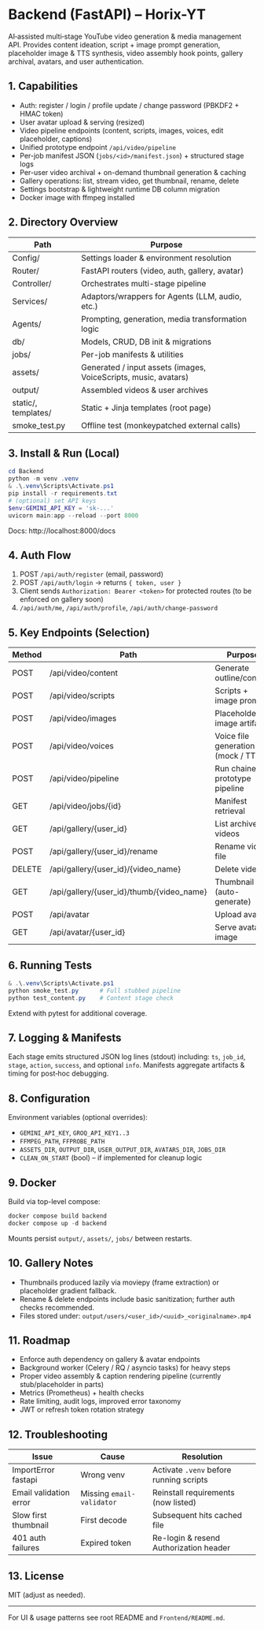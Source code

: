 # Backend (FastAPI) – Horix-YT

AI‑assisted multi‑stage YouTube video generation & media management API. Provides content ideation, script + image prompt generation, placeholder image & TTS synthesis, video assembly hook points, gallery archival, avatars, and user authentication.

## 1. Capabilities
- Auth: register / login / profile update / change password (PBKDF2 + HMAC token)
- User avatar upload & serving (resized)
- Video pipeline endpoints (content, scripts, images, voices, edit placeholder, captions)
- Unified prototype endpoint `/api/video/pipeline`
- Per-job manifest JSON (`jobs/<id>/manifest.json`) + structured stage logs
- Per-user video archival + on-demand thumbnail generation & caching
- Gallery operations: list, stream video, get thumbnail, rename, delete
- Settings bootstrap & lightweight runtime DB column migration
- Docker image with ffmpeg installed

## 2. Directory Overview
| Path | Purpose |
|------|---------|
| Config/ | Settings loader & environment resolution |
| Router/ | FastAPI routers (video, auth, gallery, avatar) |
| Controller/ | Orchestrates multi-stage pipeline |
| Services/ | Adaptors/wrappers for Agents (LLM, audio, etc.) |
| Agents/ | Prompting, generation, media transformation logic |
| db/ | Models, CRUD, DB init & migrations |
| jobs/ | Per-job manifests & utilities |
| assets/ | Generated / input assets (images, VoiceScripts, music, avatars) |
| output/ | Assembled videos & user archives |
| static/, templates/ | Static + Jinja templates (root page) |
| smoke_test.py | Offline test (monkeypatched external calls) |

## 3. Install & Run (Local)
```powershell
cd Backend
python -m venv .venv
& .\.venv\Scripts\Activate.ps1
pip install -r requirements.txt
# (optional) set API keys
$env:GEMINI_API_KEY = 'sk-...'
uvicorn main:app --reload --port 8000
```
Docs: http://localhost:8000/docs

## 4. Auth Flow
1. POST `/api/auth/register` (email, password)
2. POST `/api/auth/login` -> returns `{ token, user }`
3. Client sends `Authorization: Bearer <token>` for protected routes (to be enforced on gallery soon)
4. `/api/auth/me`, `/api/auth/profile`, `/api/auth/change-password`

## 5. Key Endpoints (Selection)
| Method | Path | Purpose |
|--------|------|---------|
| POST | /api/video/content | Generate outline/content |
| POST | /api/video/scripts | Scripts + image prompts |
| POST | /api/video/images | Placeholder image artifacts |
| POST | /api/video/voices | Voice file generation (mock / TTS) |
| POST | /api/video/pipeline | Run chained prototype pipeline |
| GET  | /api/video/jobs/{id} | Manifest retrieval |
| GET  | /api/gallery/{user_id} | List archived videos |
| POST | /api/gallery/{user_id}/rename | Rename video file |
| DELETE | /api/gallery/{user_id}/{video_name} | Delete video |
| GET | /api/gallery/{user_id}/thumb/{video_name} | Thumbnail (auto-generate) |
| POST | /api/avatar | Upload avatar |
| GET | /api/avatar/{user_id} | Serve avatar image |

## 6. Running Tests
```powershell
& .\.venv\Scripts\Activate.ps1
python smoke_test.py      # Full stubbed pipeline
python test_content.py    # Content stage check
```
Extend with pytest for additional coverage.

## 7. Logging & Manifests
Each stage emits structured JSON log lines (stdout) including: `ts`, `job_id`, `stage`, `action`, `success`, and optional `info`. Manifests aggregate artifacts & timing for post‑hoc debugging.

## 8. Configuration
Environment variables (optional overrides):
- `GEMINI_API_KEY`, `GROQ_API_KEY1..3`
- `FFMPEG_PATH`, `FFPROBE_PATH`
- `ASSETS_DIR`, `OUTPUT_DIR`, `USER_OUTPUT_DIR`, `AVATARS_DIR`, `JOBS_DIR`
- `CLEAN_ON_START` (bool) – if implemented for cleanup logic

## 9. Docker
Build via top-level compose:
```powershell
docker compose build backend
docker compose up -d backend
```
Mounts persist `output/`, `assets/`, `jobs/` between restarts.

## 10. Gallery Notes
- Thumbnails produced lazily via moviepy (frame extraction) or placeholder gradient fallback.
- Rename & delete endpoints include basic sanitization; further auth checks recommended.
- Files stored under: `output/users/<user_id>/<uuid>_<originalname>.mp4`

## 11. Roadmap
- Enforce auth dependency on gallery & avatar endpoints
- Background worker (Celery / RQ / asyncio tasks) for heavy steps
- Proper video assembly & caption rendering pipeline (currently stub/placeholder in parts)
- Metrics (Prometheus) + health checks
- Rate limiting, audit logs, improved error taxonomy
- JWT or refresh token rotation strategy

## 12. Troubleshooting
| Issue | Cause | Resolution |
|-------|-------|------------|
| ImportError fastapi | Wrong venv | Activate `.venv` before running scripts |
| Email validation error | Missing `email-validator` | Reinstall requirements (now listed) |
| Slow first thumbnail | First decode | Subsequent hits cached file |
| 401 auth failures | Expired token | Re-login & resend Authorization header |

## 13. License
MIT (adjust as needed).

---
For UI & usage patterns see root README and `Frontend/README.md`.
